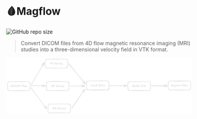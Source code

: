 # 🩸Magflow

![GitHub repo size](https://img.shields.io/github/repo-size/lewinkoon/magflow)

> Convert DICOM files from 4D flow magnetic resonance imaging (MRI) studies into a three-dimensional velocity field in VTK format.

![scheme-dark](docs/assets/scheme-dark.png)
